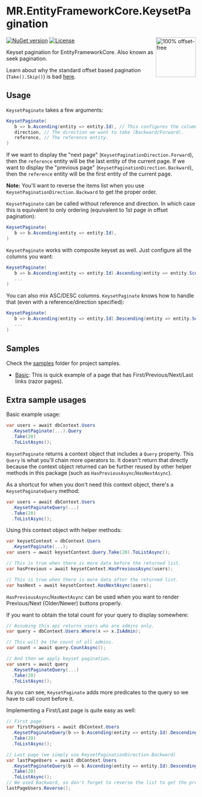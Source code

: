 # MR.EntityFrameworkCore.KeysetPagination

<a href="http://use-the-index-luke.com/no-offset">
  <img src="http://use-the-index-luke.com/img/no-offset.q200.png" alt="100% offset-free" target="_blank" align="right" width="106" height="106">
</a>

[![NuGet version](https://badge.fury.io/nu/MR.EntityFrameworkCore.KeysetPagination.svg)](https://www.nuget.org/packages/MR.EntityFrameworkCore.KeysetPagination)
[![License](https://img.shields.io/badge/license-MIT-blue.svg)](https://opensource.org/licenses/MIT)

Keyset pagination for EntityFrameworkCore. Also known as seek pagination.

Learn about why the standard offset based pagination (`Take().Skip()`) is bad [here](http://use-the-index-luke.com/no-offset).

## Usage

`KeysetPaginate` takes a few arguments:
```cs
KeysetPaginate(
   b => b.Ascending(entity => entity.Id), // This configures the columns we want to act on.
   direction, // The direction we want to take (Backward/Forward).
   reference, // The reference entity.
)
```

If we want to display the "next page" (`KeysetPaginationDirection.Forward`), then the `reference` entity will be the last entity of the current page.
If we want to display the "previous page" (`KeysetPaginationDirection.Backward`), then the `reference` entity will be the first entity of the current page.

**Note:** You'll want to reverse the items list when you use `KeysetPaginationDirection.Backward` to get the proper order.

`KeysetPaginate` can be called without reference and direction. In which case this is equivalent to only ordering (equivalent to 1st page in offset pagination):
```cs
KeysetPaginate(
   b => b.Ascending(entity => entity.Id),
)
```

`KeysetPaginate` works with composite keyset as well. Just configure all the columns you want:
```cs
KeysetPaginate(
   b => b.Ascending(entity => entity.Id).Ascending(entity => entity.Score),
   ...
)
```

You can also mix ASC/DESC columns. `KeysetPaginate` knows how to handle that (even with a reference/direction specified):
```cs
KeysetPaginate(
   b => b.Ascending(entity => entity.Id).Descending(entity => entity.Score),
   ...
)
```

## Samples

Check the [samples](samples) folder for project samples.

- [Basic](samples/Basic): This is quick example of a page that has First/Previous/Next/Last links (razor pages).

## Extra sample usages

Basic example usage:
```cs
var users = await dbContext.Users
  .KeysetPaginate(...).Query
  .Take(20)
  .ToListAsync();
```

`KeysetPaginate` returns a context object that includes a `Query` property. This `Query` is what you'll chain more operators to.
It doesn't return that directly because the context object returned can be further reused by other helper methods in this package (such as `HasPreviousAsync`/`HasNextAsync`).

As a shortcut for when you don't need this context object, there's a `KeysetPaginateQuery` method:
```cs
var users = await dbContext.Users
  .KeysetPaginateQuery(...)
  .Take(20)
  .ToListAsync();
```

Using this context object with helper methods:
```cs
var keysetContext = dbContext.Users
  .KeysetPaginate(...);
var users = await keysetContext.Query.Take(20).ToListAsync();

// This is true when there is more data before the returned list.
var hasPrevious = await keysetContext.HasPreviousAsync(users);

// This is true when there is more data after the returned list.
var hasNext = await keysetContext.HasNextAsync(users);
```

`HasPreviousAsync`/`HasNextAsync` can be used when you want to render Previous/Next (Older/Newer) buttons properly.

If you want to obtain the total count for your query to display somewhere:
```cs
// Assuming this api returns users who are admins only.
var query = dbContext.Users.Where(x => x.IsAdmin);

// This will be the count of all admins.
var count = await query.CountAsync();

// And then we apply keyset pagination.
var users = await query
  .KeysetPaginateQuery(...)
  .Take(20)
  .ToListAsync();
```

As you can see, `KeysetPaginate` adds more predicates to the query so we have to call count before it.

Implementing a First/Last page is quite easy as well:
```cs
// First page
var firstPageUsers = await dbContext.Users
  .KeysetPaginateQuery(b => b.Ascending(entity => entity.Id).Descending(entity => entity.Score))
  .Take(20)
  .ToListAsync();

// Last page (we simply use KeysetPaginationDirection.Backward)
var lastPageUsers = await dbContext.Users
  .KeysetPaginateQuery(b => b.Ascending(entity => entity.Id).Descending(entity => entity.Score), KeysetPaginationDirection.Backward)
  .Take(20)
  .ToListAsync();
// We used Backward, so don't forget to reverse the list to get the proper order of the users in the last page!
lastPageUsers.Reverse();
```
